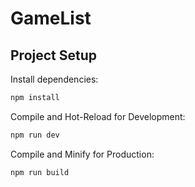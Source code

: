 # GameList

## Project Setup

Install dependencies:
```sh
npm install
```

Compile and Hot-Reload for Development:
```sh
npm run dev
```

Compile and Minify for Production:
```sh
npm run build
```
